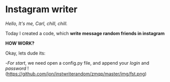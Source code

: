 # Instagram writer
_Hello, It's me, Carl, chill, chill._

Today I created a code, which **write message random friends in instagram**

**HOW WORK?**

Okay, lets dude its:

-*For start*, we need open a config.py file, and append your _login_ and _password_
!(https://github.com/jon/instwriterandom/zmqp/master/img/fst.png)
